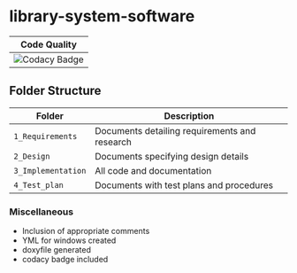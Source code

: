 # library-system-software



| Code Quality |
|----------|
|![Codacy Badge](https://app.codacy.com/project/badge/Grade/e5ce086e2e324476b42d6087c1d8f541)







## Folder Structure
Folder             | Description
-------------------| -----------------------------------------
`1_Requirements`   | Documents detailing requirements and research
`2_Design`         | Documents specifying design details
`3_Implementation` | All code and documentation
`4_Test_plan`      | Documents with test plans and procedures

### Miscellaneous
* Inclusion of appropriate comments
* YML for windows created
* doxyfile generated
* codacy badge included
